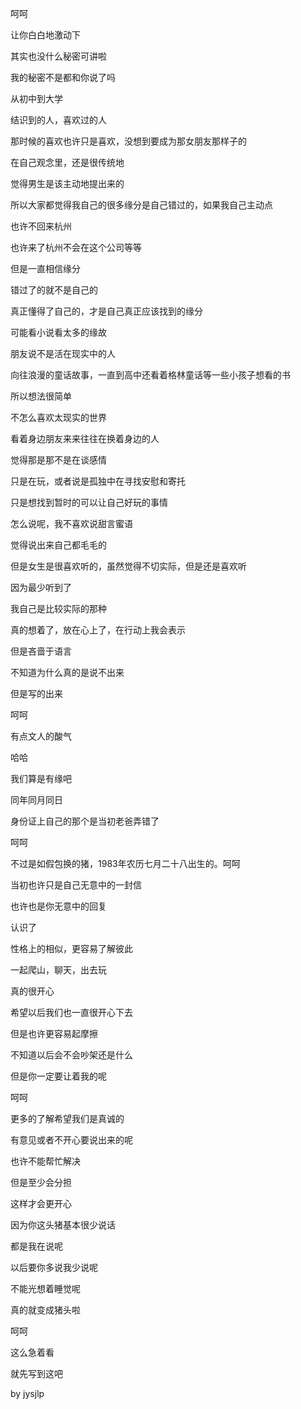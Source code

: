 呵呵

让你白白地激动下

其实也没什么秘密可讲啦

我的秘密不是都和你说了吗

从初中到大学

结识到的人，喜欢过的人

那时候的喜欢也许只是喜欢，没想到要成为那女朋友那样子的

在自己观念里，还是很传统地

觉得男生是该主动地提出来的

所以大家都觉得我自己的很多缘分是自己错过的，如果我自己主动点

也许不回来杭州

也许来了杭州不会在这个公司等等

但是一直相信缘分

错过了的就不是自己的

真正懂得了自己的，才是自己真正应该找到的缘分

可能看小说看太多的缘故

朋友说不是活在现实中的人

向往浪漫的童话故事，一直到高中还看着格林童话等一些小孩子想看的书

所以想法很简单

不怎么喜欢太现实的世界

看着身边朋友来来往往在换着身边的人

觉得那是那不是在谈感情

只是在玩，或者说是孤独中在寻找安慰和寄托

只是想找到暂时的可以让自己好玩的事情

怎么说呢，我不喜欢说甜言蜜语

觉得说出来自己都毛毛的

但是女生是很喜欢听的，虽然觉得不切实际，但是还是喜欢听

因为最少听到了

我自己是比较实际的那种

真的想着了，放在心上了，在行动上我会表示

但是吝啬于语言

不知道为什么真的是说不出来

但是写的出来

呵呵

有点文人的酸气

哈哈

我们算是有缘吧

同年同月同日

身份证上自己的那个是当初老爸弄错了

呵呵

不过是如假包换的猪，1983年农历七月二十八出生的。呵呵

当初也许只是自己无意中的一封信

也许也是你无意中的回复

认识了

性格上的相似，更容易了解彼此

一起爬山，聊天，出去玩

真的很开心

希望以后我们也一直很开心下去

但是也许更容易起摩擦

不知道以后会不会吵架还是什么

但是你一定要让着我的呢

呵呵

更多的了解希望我们是真诚的

有意见或者不开心要说出来的呢

也许不能帮忙解决

但是至少会分担

这样才会更开心

因为你这头猪基本很少说话

都是我在说呢

以后要你多说我少说呢

不能光想着睡觉呢

真的就变成猪头啦

呵呵

这么急着看

就先写到这吧

by jysjlp

<!-- ##{"timestamp":1232023210}## -->